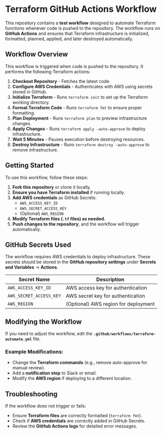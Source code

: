 # Terraform GitHub Actions Workflow

This repository contains a **test workflow** designed to automate Terraform functions whenever code is pushed to the repository. The workflow runs on **GitHub Actions** and ensures that Terraform infrastructure is initialized, formatted, planned, applied, and later destroyed automatically.

## **Workflow Overview**
This workflow is triggered when code is pushed to the repository. It performs the following Terraform actions:

1. **Checkout Repository** - Fetches the latest code.
2. **Configure AWS Credentials** - Authenticates with AWS using secrets stored in GitHub.
3. **Initialize Terraform** - Runs `terraform init` to set up the Terraform working directory.
4. **Format Terraform Code** - Runs `terraform fmt` to ensure proper formatting.
5. **Plan Deployment** - Runs `terraform plan` to preview infrastructure changes.
6. **Apply Changes** - Runs `terraform apply -auto-approve` to deploy infrastructure.
7. **Wait 5 Minutes** - Pauses execution before destroying resources.
8. **Destroy Infrastructure** - Runs `terraform destroy -auto-approve` to remove infrastructure.

## **Getting Started**
To use this workflow, follow these steps:

1. **Fork this repository** or clone it locally.
2. **Ensure you have Terraform installed** if running locally.
3. **Add AWS credentials** as GitHub Secrets:
   - `AWS_ACCESS_KEY_ID`
   - `AWS_SECRET_ACCESS_KEY`
   - (Optional) `AWS_REGION`
4. **Modify Terraform files (`.tf` files) as needed.**
5. **Push changes to the repository**, and the workflow will trigger automatically.

## **GitHub Secrets Used**
The workflow requires AWS credentials to deploy infrastructure. These secrets should be stored in the **GitHub repository settings** under **Secrets and Variables** → **Actions**.

| Secret Name            | Description |
|------------------------|-------------|
| `AWS_ACCESS_KEY_ID`    | AWS access key for authentication |
| `AWS_SECRET_ACCESS_KEY` | AWS secret key for authentication |
| `AWS_REGION`           | (Optional) AWS region for deployment |

## **Modifying the Workflow**
If you need to adjust the workflow, edit the **`.github/workflows/terraform-automate.yml`** file.

### Example Modifications:
- Change the **Terraform commands** (e.g., remove auto-approve for manual review).
- Add a **notification step** to Slack or email.
- Modify the **AWS region** if deploying to a different location.

## **Troubleshooting**
If the workflow does not trigger or fails:
- Ensure **Terraform files** are correctly formatted (`terraform fmt`).
- Check if **AWS credentials** are correctly added in GitHub Secrets.
- Review the **GitHub Actions logs** for detailed error messages.
